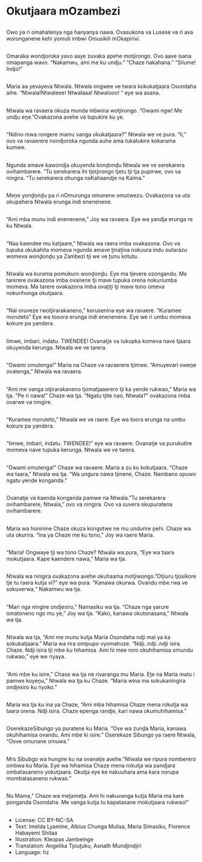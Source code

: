 # Okutjaara mOzambezi

##
Owo ya ri omahatenya nga hanyanya nawa. Ovasukona va Lusese va ri ava woronganene kehi yomuti imbwi Omusikili mOkapirivi.

##
Omaraka wondjoroka yavo aaye zuvaka apehe motjirongo. Ovo aave isana omapanga wavo. “Nakamwu, ami me ku undju.” “Chaze hakahana.” “Silume! Indjo!” 

##
Maria aa yevayeva Ntwala. Ntwala ongwee ve twara kokukatjaara Osondaha aihe. “Ntwala!Ntwaleee! Ntwalaaa! Ntwalooo! “ eye wa asana.

##
Ntwala wa ravaera okuza munda mbwina wotjirongo. “Owami ngw! Me undju eṋe.”Ovakazona avehe va tupukire ku ye.

##
“Ndino mwa rongere mamu vanga okukatjaara?” Ntwala we ve pura. “Ii,” ovo va ravaerere nondjoroka ngunda auhe ama tukatukire kokarama kumwe. 

##
Ngunda amave kawondja okuyenda konḓonḓu Ntwala we ve serekarera ovihambarere. “Tu serekarera ihi tjotjirongo tjetu tji tja pupirwe, ovo va ningira. “Tu serekarera ohunga naKahaandje na Kaima.”

##
Meṋe yonḓonḓu pa ri nOmurunga omunene omutwezu. Ovakazona va uta okupahera Ntwala erunga indi enenenene.

##
“Ami mba munu indi enenenene,” Joy wa ravaera. Eye wa yandja erunga re ku Ntwala.

##
“Naa kaendee mu katjaare,” Ntwala wa raera imba ovakazona. Ovo va tupuka okukahita momeva ngunda amave ṱinaṱina nokuura indu outarazu womeva wonḓonḓu ya Zambezi tji we ve ṱunu kotutu.

##
Ntwala wa kurama pomukuro wonḓonḓu. Eye ma tjevere ozongandu. Ma tarerere ovakazona imba ovanene tji mave tupuka orena nokuriumba momeva. Ma tarere ovakazona imba ovaṱiṱi tji mave tono omeva nokurihonga okutjaara.

##
“Nai oruveze rwotjirarakaneno,” korusenina eye wa ravaere. “Kuramee moruteto” Eye wa tooora erunga indi enenenene. Eye we ri umbu momeva kokure pa yandera. 

##
Iimwe, imbari, indatu. TWENDEE! Ovanatje va tukupka komeva nave tjaara okuyenda kerunga. Ntwala we ve tarera. 

##
“Owami omutenga!” Maria na Chaze va ravaerere tjimwe. “Amuyevari oweṋe ovatenga,” Ntwala wa ravaera.

##
“Ami me vanga otjirarakaneno tjomatjaaerero tji ka yende rukwao,” Maria wa tja. “Pe ri nawa!” Chaze wa tja. “Ngatu tjite nao, Ntwala?” ovakazona imba ovarwe va ningire.

##
“Kuramee moruteto,” Ntwala we ve raere. Eye wa toora erunga na umbu kokure pa yandera. 

##
“Iimwe, imbari, indatu. TWENDEE!” eye wa ravaere. Ovanatje va purukutire momeva nave tupuka kerunga. Ntwala we ve tarera. 

##
“Owami omutenga!” Chaze wa ravaere. Maria a zu ko kokutjaara. “Chaze wa taara,” Ntwala wa tja. “Wa ungura nawa tjinene, Chaze. Nambano opuwo ngatu yende konganda.”

##
Ovanatje va kaenda konganda pamwe na Ntwala.”Tu serekarera ovihambarere, Ntwala,” ovo va ningira. Ovo va suvera okupuratena ovihambarere.

##
Maria wa honinine Chaze okuza kongotwe ne mu undurire pehi. Chaze wa uta okurira. “Ina ya Chaze me ku tono,” Joy wa raere Maria. 

##
“Maria! Ongwaye tji wa tono Chaze? Ntwala wa pura, “Eye wa taara mokutjaara. Kape kaendere nawa,” Maria wa tja.

##
Ntwala wa ningira ovakazona avehe okuhaama motjiwongo.”Otjiuru tjosikore tje tu raera kutja vi?” eye wa pura. “Kanawa okurwa. Ovandu mbe rwa ve sokuverwa,“ Nakamwu wa tja. 

##
“Mari nga ningire ondjesiro,” Namasiku wa tja. “Chaze nga yarure omatoneno ngo mu ye,” Joy wa tja. “Kako, kanawa okutonasana,” Ntwala wa tja. 

##
Ntwala wa tja, “Ami me munu kutja Maria Osondaha ndji mai ya ka sokukatjaara.” Maria wa rira omipupo vyomahoze. “Ndji..ndji..ndji isira Chaze. Ndji isira tji mbe ku hihamisa. Ami hi mee roro okuhihamisa omundu rukwao,” eye we riyaya.

##
“Ami mbe ku isire,” Chase wa tja ne rivaranga mu Maria. Eṱe na Maria matu i pamwe koyeṋu,” Ntwala wa tja ku Chaze. “Maria wina ma sokukaningira ondjesiro ku nyoko.”

##
Maria wa tja ku ina ya Chaze, “Ami mba hihamisa Chaze mena rokutja wa taara orena. Ndji isira. Chaze epenga randje, kari nawa okumuhihamisa.”

##
OserekazeSibungo ya puratene ku Maria. “Ove wa zunḓa Maria, kanawa okuhihamisa ovandu. Ami mbe ki isire.” Oserekaze Sibungo ya raere Ntwala, “Oove omunane omuwa.” 

##
Mrs Sibubgo wa hungire ku na ovanatje avehe.”Ntwala we ripura nomberero ombwa ku Maria. Eye wa hihamisa Chaze mena rokutja wa pandjara ombatasaneno yokutjaara. Okutja eye ke nakuuhara ama kara norupa mombatasaneno rukwao.”

##
Nu Mama,” Chaze wa meṱameṱa. Ami hi nakuvanga kutja Maria ma kare ponganda Osondaha. Me vanga kutja tu kapatasane mokutjaara rukwao!”

##
* License: CC BY-NC-SA
* Text: Imelda Lyamine, Albius Chunga Mulisa, Maria Simasiku, Florence Habayemi Shitaa
* Illustration: Kleopas Jambeinge
* Translation: Angelika Tjouṱuku, Asnath Mundjindjiri
* Language: hz
